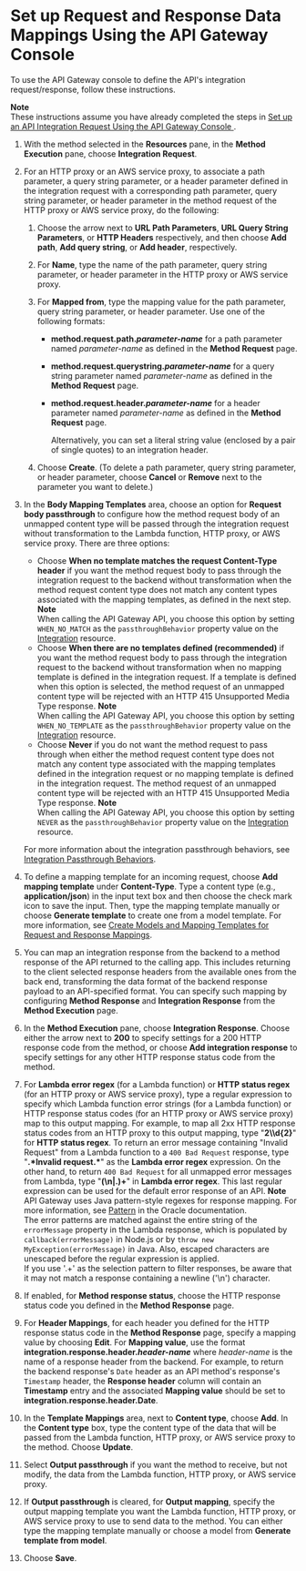 # Set up Request and Response Data Mappings Using the API Gateway Console<a name="how-to-method-settings-execution-console"></a>

To use the API Gateway console to define the API's integration request/response, follow these instructions\.

**Note**  
These instructions assume you have already completed the steps in [ Set up an API Integration Request Using the API Gateway Console ](how-to-method-settings-console.md)\.

1. With the method selected in the **Resources** pane, in the **Method Execution** pane, choose **Integration Request**\.

1. For an HTTP proxy or an AWS service proxy, to associate a path parameter, a query string parameter, or a header parameter defined in the integration request with a corresponding path parameter, query string parameter, or header parameter in the method request of the HTTP proxy or AWS service proxy, do the following:

   1. Choose the arrow next to **URL Path Parameters**, **URL Query String Parameters**, or **HTTP Headers** respectively, and then choose **Add path**, **Add query string**, or **Add header**, respectively\.

   1. For **Name**, type the name of the path parameter, query string parameter, or header parameter in the HTTP proxy or AWS service proxy\. 

   1. For **Mapped from**, type the mapping value for the path parameter, query string parameter, or header parameter\. Use one of the following formats:
      + **method\.request\.path\.*parameter\-name*** for a path parameter named *parameter\-name* as defined in the **Method Request** page\.
      + **method\.request\.querystring\.*parameter\-name*** for a query string parameter named *parameter\-name* as defined in the **Method Request** page\.
      + **method\.request\.header\.*parameter\-name*** for a header parameter named *parameter\-name* as defined in the **Method Request** page\.

         Alternatively, you can set a literal string value \(enclosed by a pair of single quotes\) to an integration header\.  

   1. Choose **Create**\. \(To delete a path parameter, query string parameter, or header parameter, choose **Cancel** or **Remove** next to the parameter you want to delete\.\)

1. In the **Body Mapping Templates** area, choose an option for **Request body passthrough** to configure how the method request body of an unmapped content type will be passed through the integration request without transformation to the Lambda function, HTTP proxy, or AWS service proxy\. There are three options: 
   + Choose **When no template matches the request Content\-Type header** if you want the method request body to pass through the integration request to the backend without transformation when the method request content type does not match any content types associated with the mapping templates, as defined in the next step\.
**Note**  
When calling the API Gateway API, you choose this option by setting `WHEN_NO_MATCH` as the `passthroughBehavior` property value on the [Integration](https://docs.aws.amazon.com/apigateway/api-reference/resource/integration/) resource\.
   + Choose **When there are no templates defined \(recommended\)** if you want the method request body to pass through the integration request to the backend without transformation when no mapping template is defined in the integration request\. If a template is defined when this option is selected, the method request of an unmapped content type will be rejected with an HTTP 415 Unsupported Media Type response\.
**Note**  
When calling the API Gateway API, you choose this option by setting `WHEN_NO_TEMPLATE` as the `passthroughBehavior` property value on the [Integration](https://docs.aws.amazon.com/apigateway/api-reference/resource/integration/) resource\.
   + Choose **Never** if you do not want the method request to pass through when either the method request content type does not match any content type associated with the mapping templates defined in the integration request or no mapping template is defined in the integration request\. The method request of an unmapped content type will be rejected with an HTTP 415 Unsupported Media Type response\. 
**Note**  
When calling the API Gateway API, you choose this option by setting `NEVER` as the `passthroughBehavior` property value on the [Integration](https://docs.aws.amazon.com/apigateway/api-reference/resource/integration/) resource\.

   For more information about the integration passthrough behaviors, see [Integration Passthrough Behaviors](integration-passthrough-behaviors.md)\.

1.  To define a mapping template for an incoming request, choose **Add mapping template** under **Content\-Type**\. Type a content type \(e\.g\., **application/json**\) in the input text box and then choose the check mark icon to save the input\. Then, type the mapping template manually or choose **Generate template** to create one from a model template\. For more information, see [Create Models and Mapping Templates for Request and Response Mappings](models-mappings.md)\. 

1.  You can map an integration response from the backend to a method response of the API returned to the calling app\. This includes returning to the client selected response headers from the available ones from the back end, transforming the data format of the backend response payload to an API\-specified format\. You can specify such mapping by configuring **Method Response** and **Integration Response** from the **Method Execution** page\. 

   1. In the **Method Execution** pane, choose **Integration Response**\. Choose either the arrow next to **200** to specify settings for a 200 HTTP response code from the method, or choose **Add integration response** to specify settings for any other HTTP response status code from the method\.

   1. For **Lambda error regex** \(for a Lambda function\) or **HTTP status regex** \(for an HTTP proxy or AWS service proxy\), type a regular expression to specify which Lambda function error strings \(for a Lambda function\) or HTTP response status codes \(for an HTTP proxy or AWS service proxy\) map to this output mapping\. For example, to map all 2xx HTTP response status codes from an HTTP proxy to this output mapping, type "**2\\\\d\{2\}**" for **HTTP status regex**\. To return an error message containing "Invalid Request" from a Lambda function to a `400 Bad Request` response, type "**\.\*Invalid request\.\***" as the **Lambda error regex** expression\. On the other hand, to return `400 Bad Request` for all unmapped error messages from Lambda, type "**\(\\n\|\.\)\+**" in **Lambda error regex**\. This last regular expression can be used for the default error response of an API\.
**Note**  
API Gateway uses Java pattern\-style regexes for response mapping\. For more information, see [Pattern](https://docs.oracle.com/javase/8/docs/api/java/util/regex/Pattern.html) in the Oracle documentation\.   
The error patterns are matched against the entire string of the `errorMessage` property in the Lambda response, which is populated by `callback(errorMessage)` in Node\.js or by `throw new MyException(errorMessage)` in Java\. Also, escaped characters are unescaped before the regular expression is applied\.   
 If you use '\.\+' as the selection pattern to filter responses, be aware that it may not match a response containing a newline \('\\n'\) character\.   

   1. If enabled, for **Method response status**, choose the HTTP response status code you defined in the **Method Response** page\.

   1. For **Header Mappings**, for each header you defined for the HTTP response status code in the **Method Response** page, specify a mapping value by choosing **Edit**\. For **Mapping value**, use the format **integration\.response\.header\.*header\-name*** where *header\-name* is the name of a response header from the backend\. For example, to return the backend response's `Date` header as an API method's response's `Timestamp` header, the **Response header** column will contain an **Timestamp** entry and the associated **Mapping value** should be set to **integration\.response\.header\.Date**\. 

   1. In the **Template Mappings** area, next to **Content type**, choose **Add**\. In the **Content type** box, type the content type of the data that will be passed from the Lambda function, HTTP proxy, or AWS service proxy to the method\. Choose **Update**\.

   1. Select **Output passthrough** if you want the method to receive, but not modify, the data from the Lambda function, HTTP proxy, or AWS service proxy\.

   1. If **Output passthrough** is cleared, for **Output mapping**, specify the output mapping template you want the Lambda function, HTTP proxy, or AWS service proxy to use to send data to the method\. You can either type the mapping template manually or choose a model from **Generate template from model**\.

   1. Choose **Save**\.